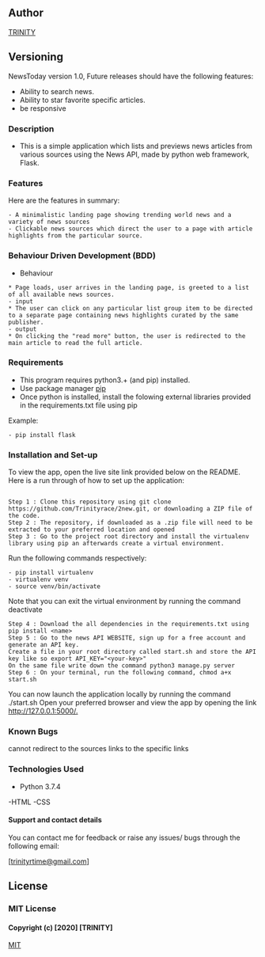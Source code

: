## Author

[TRINITY](https://github.com/Trinityrace/2new)

## Versioning

NewsToday version 1.0, Future releases should have the following features:

- Ability to search news.
- Ability to star favorite specific articles.
- be responsive

### Description

- This is a simple application which lists and previews news articles from various sources using the News API, made by python web framework, Flask.

### Features

Here are the features in summary:

```
- A minimalistic landing page showing trending world news and a variety of news sources
- Clickable news sources which direct the user to a page with article highlights from the particular source.
```

### Behaviour Driven Development (BDD)

- Behaviour

```
* Page loads, user arrives in the landing page, is greeted to a list of all available news sources.
- input
* The user can click on any particular list group item to be directed to a separate page containing news highlights curated by the same publisher.
- output
* On clicking the "read more" button, the user is redirected to the main article to read the full article.
```

### Requirements

- This program requires python3.+ (and pip) installed.
- Use package manager [pip](https://pip.pypa.io/en/stable/)
- Once python is installed, install the folowing external libraries provided in the requirements.txt file using pip

Example:

```
- pip install flask
```

### Installation and Set-up

To view the app, open the live site link provided below on the README. Here is a run through of how to set up the application:
```

Step 1 : Clone this repository using git clone https://github.com/Trinityrace/2new.git, or downloading a ZIP file of the code.
Step 2 : The repository, if downloaded as a .zip file will need to be extracted to your preferred location and opened
Step 3 : Go to the project root directory and install the virtualenv library using pip an afterwards create a virtual environment. 
```

Run the following commands respectively:

```
- pip install virtualenv
- virtualenv venv
- source venv/bin/activate
```
Note that you can exit the virtual environment by running the command deactivate
```
Step 4 : Download the all dependencies in the requirements.txt using pip install <name>
Step 5 : Go to the news API WEBSITE, sign up for a free account and generate an API key.
Create a file in your root directory called start.sh and store the API key like so export API_KEY="<your-key>"
On the same file write down the command python3 manage.py server
Step 6 : On your terminal, run the following command, chmod a+x start.sh
```

You can now launch the application locally by running the command ./start.sh
Open your preferred browser and view the app by
opening the link
<http://127.0.0.1:5000/.>

### Known Bugs

cannot redirect to the sources links to the specific links

### Technologies Used

- Python 3.7.4

-HTML
-CSS

#### Support and contact details

You can contact me for feedback or raise any issues/ bugs through the following email:

[trinityrtime@gmail.com]

## License

### MIT License

#### Copyright (c) [2020] [TRINITY]

[MIT](https://choosealicense.com/licenses/mit/)